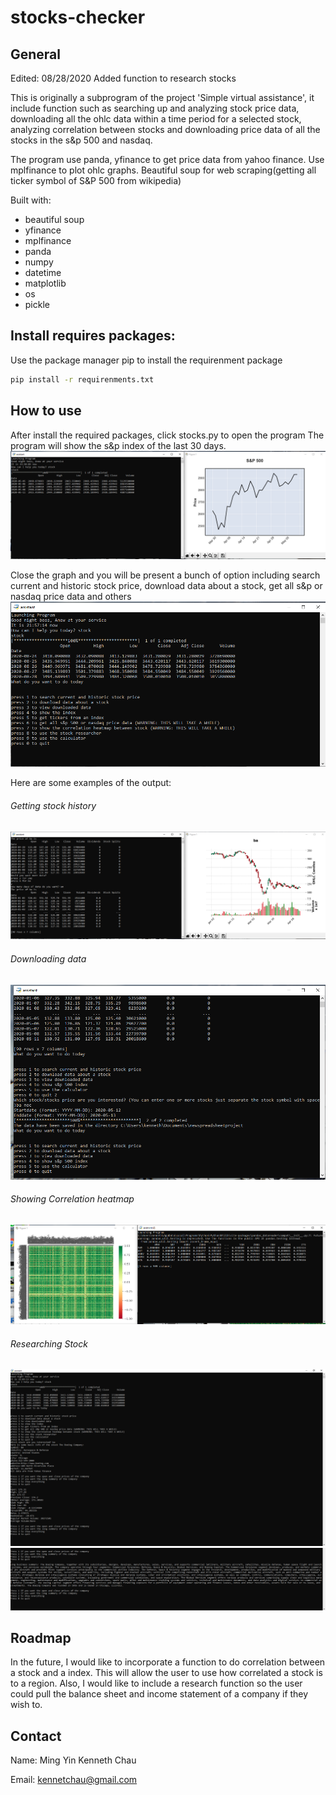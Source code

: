 # stocks-checker
## General
Edited: 08/28/2020
Added function to research stocks

This is originally a subprogram of the project 'Simple virtual assistance', it include function such as searching up and analyzing stock price data, downloading all the ohlc data within a time period for a selected stock, analyzing correlation between stocks and downloading price data of all the stocks in the s&amp;p 500 and nasdaq. 

The program use panda, yfinance to get price data from yahoo finance. Use mplfinance to plot ohlc graphs. Beautiful soup for web scraping(getting all ticker symbol of S&P 500 from wikipedia)

Built with:
* beautiful soup 
* yfinance
* mplfinance
* panda
* numpy 
* datetime
* matplotlib
* os
* pickle

## Install requires packages:
Use the package manager pip to install the requirenment package
```bash
pip install -r requirenments.txt
```

## How to use
After install the required packages, click stocks.py to open the program 
The program will show the s&p index of the last 30 days. 
![opening](https://github.com/kennetchau/stocks-checker/blob/master/examples/showing%20s%26p%20price%20history.PNG)


Close the graph and you will be present a bunch of option including search current and historic stock price, download data about a stock, get all s&p or nasdaq price data and others 
![option](https://github.com/kennetchau/stocks-checker/blob/master/examples/option.PNG)

Here are some examples of the output:

###### Getting stock history
![stock history](https://github.com/kennetchau/stocks-checker/blob/master/examples/getting%20more%20stock%20history.PNG)

###### Downloading data 
![downloaddata](https://github.com/kennetchau/stocks-checker/blob/master/examples/download%20data%20as%20csv%20files.PNG)

###### Showing Correlation heatmap 
![downloaddata](https://github.com/kennetchau/stocks-checker/blob/master/examples/correlation%20heatmap.PNG)

###### Researching Stock
![downloaddata](https://github.com/kennetchau/stocks-checker/blob/master/examples/researcheg1.PNG)
![downloaddata](https://github.com/kennetchau/stocks-checker/blob/master/examples/researcheg2.PNG)

## Roadmap
In the future, I would like to incorporate a function to do correlation between a stock and a index. This will allow the user to use how correlated a stock is to a region. Also, I would like to include a research function so the user could pull the balance sheet and income statement of a company if they wish to.

## Contact 
Name: Ming Yin Kenneth Chau 

Email: kennetchau@gmail.com



